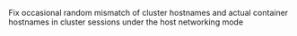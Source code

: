 Fix occasional random mismatch of cluster hostnames and actual container hostnames in cluster sessions under the host networking mode
